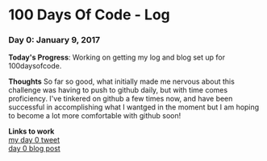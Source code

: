 # 100 Days Of Code - Log

### Day 0: January 9, 2017 

**Today's Progress**: Working on getting my log and blog set up for 100daysofcode. 

**Thoughts** So far so good, what initially made me nervous about this challenge was having to push to github daily, but with time comes proficiency. I've tinkered on github a few times now, and have been successful in accomplishing what I wantged in the moment but I am hoping to become a lot more comfortable with github soon!

**Links to work**<br>
[my day 0 tweet](https://twitter.com/shnsbrn/status/818506834172592129)<br>
[day 0 blog post](https://medium.com/my-100daysofcode)
